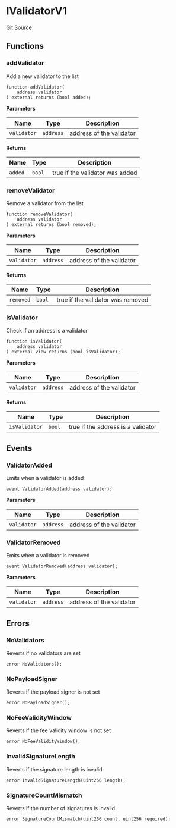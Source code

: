 # IValidatorV1
[Git Source](https://github.com/ambrosus/token-bridge/blob/b8faea8dbabdd33f2dbbdda724404a71e4c5b492/contracts/interface/IValidatorV1.sol)


## Functions
### addValidator

Add a new validator to the list


```solidity
function addValidator(
    address validator
) external returns (bool added);
```
**Parameters**

|Name|Type|Description|
|----|----|-----------|
|`validator`|`address`|address of the validator|

**Returns**

|Name|Type|Description|
|----|----|-----------|
|`added`|`bool`|true if the validator was added|


### removeValidator

Remove a validator from the list


```solidity
function removeValidator(
    address validator
) external returns (bool removed);
```
**Parameters**

|Name|Type|Description|
|----|----|-----------|
|`validator`|`address`|address of the validator|

**Returns**

|Name|Type|Description|
|----|----|-----------|
|`removed`|`bool`|true if the validator was removed|


### isValidator

Check if an address is a validator


```solidity
function isValidator(
    address validator
) external view returns (bool isValidator);
```
**Parameters**

|Name|Type|Description|
|----|----|-----------|
|`validator`|`address`|address of the validator|

**Returns**

|Name|Type|Description|
|----|----|-----------|
|`isValidator`|`bool`|true if the address is a validator|


## Events
### ValidatorAdded
Emits when a validator is added


```solidity
event ValidatorAdded(address validator);
```

**Parameters**

|Name|Type|Description|
|----|----|-----------|
|`validator`|`address`|address of the validator|

### ValidatorRemoved
Emits when a validator is removed


```solidity
event ValidatorRemoved(address validator);
```

**Parameters**

|Name|Type|Description|
|----|----|-----------|
|`validator`|`address`|address of the validator|

## Errors
### NoValidators
Reverts if no validators are set


```solidity
error NoValidators();
```

### NoPayloadSigner
Reverts if the payload signer is not set


```solidity
error NoPayloadSigner();
```

### NoFeeValidityWindow
Reverts if the fee validity window is not set


```solidity
error NoFeeValidityWindow();
```

### InvalidSignatureLength
Reverts if the signature length is invalid


```solidity
error InvalidSignatureLength(uint256 length);
```

### SignatureCountMismatch
Reverts if the number of signatures is invalid


```solidity
error SignatureCountMismatch(uint256 count, uint256 required);
```

